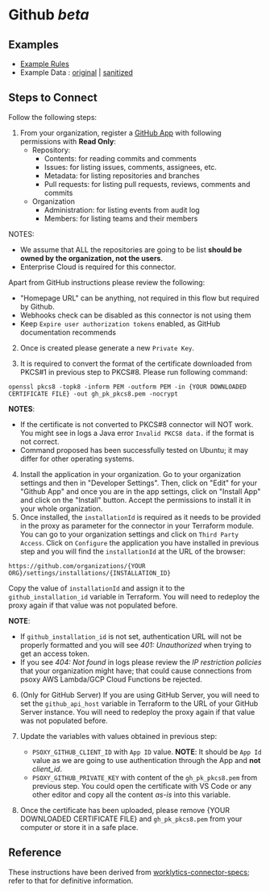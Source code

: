 # Github _beta_

## Examples

  * [Example Rules](github.yaml)
  * Example Data : [original](example-api-responses/original) | [sanitized](example-api-responses/sanitized)

## Steps to Connect

Follow the following steps:

1. From your organization, register a [GitHub App](https://docs.github.com/en/apps/creating-github-apps/registering-a-github-app/registering-a-github-app#registering-a-github-app)
   with following permissions with **Read Only**:
    - Repository:
        - Contents: for reading commits and comments
        - Issues: for listing issues, comments, assignees, etc.
        - Metadata: for listing repositories and branches
        - Pull requests: for listing pull requests, reviews, comments and commits
    - Organization
        - Administration: for listing events from audit log
        - Members: for listing teams and their members

NOTES:
- We assume that ALL the repositories are going to be list **should be owned by the organization, not the users**.
- Enterprise Cloud is required for this connector.

Apart from GitHub instructions please review the following:
  - "Homepage URL" can be anything, not required in this flow but required by Github.
  - Webhooks check can be disabled as this connector is not using them
  - Keep `Expire user authorization tokens` enabled, as GitHub documentation recommends

2. Once is created please generate a new `Private Key`.

3. It is required to convert the format of the certificate downloaded from PKCS#1 in previous step to PKCS#8. Please run following command:
```shell
openssl pkcs8 -topk8 -inform PEM -outform PEM -in {YOUR DOWNLOADED CERTIFICATE FILE} -out gh_pk_pkcs8.pem -nocrypt
```

**NOTES**:
- If the certificate is not converted to PKCS#8 connector will NOT work. You might see in logs a Java error `Invalid PKCS8 data.` if the format is not correct.
- Command proposed has been successfully tested on Ubuntu; it may differ for other operating systems.

4. Install the application in your organization.
   Go to your organization settings and then in "Developer Settings". Then, click on "Edit" for your "Github App" and once you are in the app settings, click on "Install App" and click on the "Install" button. Accept the permissions to install it in your whole organization.
5. Once installed, the `installationId` is required as it needs to be provided in the proxy as parameter for the connector in your Terraform module. You can go to your organization settings and
   click on `Third Party Access`. Click on `Configure` the application you have installed in previous step and you will find the `installationId` at the URL of the browser:
```
https://github.com/organizations/{YOUR ORG}/settings/installations/{INSTALLATION_ID}
```
Copy the value of `installationId` and assign it to the `github_installation_id` variable in Terraform. You will need to redeploy the proxy again if that value was not populated before.

**NOTE**:
- If `github_installation_id` is not set, authentication URL will not be properly formatted and you will see *401: Unauthorized* when trying to get an access token.
- If you see *404: Not found* in logs please review the *IP restriction policies* that your organization might have; that could cause connections from psoxy AWS Lambda/GCP Cloud Functions be rejected.

6. (Only for GitHub Server) If you are using GitHub Server, you will need to set the `github_api_host` variable in Terraform to the URL of your GitHub Server instance. You will need to redeploy the proxy again if that value was not populated before.

7. Update the variables with values obtained in previous step:
   - `PSOXY_GITHUB_CLIENT_ID` with `App ID` value. **NOTE**: It should be `App Id` value as we are going to use authentication through the App and **not** *client_id*.
   - `PSOXY_GITHUB_PRIVATE_KEY` with content of the `gh_pk_pkcs8.pem` from previous step. You could open the certificate with VS Code or any other editor and copy all the content *as-is* into this variable.
8. Once the certificate has been uploaded, please remove {YOUR DOWNLOADED CERTIFICATE FILE} and `gh_pk_pkcs8.pem` from your computer or store it in a safe place.

## Reference
These instructions have been derived from [worklytics-connector-specs](../../../infra/modules/worklytics-connector-specs/main.tf); refer to that for definitive information.

